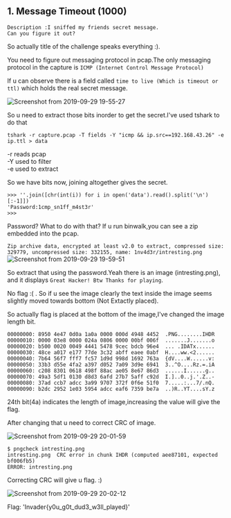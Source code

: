 
## 1. Message Timeout (1000)

`Description :I sniffed my friends secret message.` <br/>
`Can you figure it out?`

So actually title of the challenge speaks everything :).

You need to figure out messaging protocol in pcap.The only messaging protocol in the capture is `ICMP (Internet Control Message Protocol)` 

If u can observe there is a field called `time to live (Which is timeout or ttl)` which holds the real secret message.

![Screenshot from 2019-09-29 19-55-27](https://user-images.githubusercontent.com/46676598/65854788-1ab40a00-e37b-11e9-8c93-1b598327131a.png)


So u need to extract those bits inorder to get the secret.I've used tshark to do that

```tshark -r capture.pcap -T fields -Y "icmp && ip.src==192.168.43.26" -e ip.ttl > data```

-r reads pcap<br/>
-Y used to filter<br/>
-e used to extract<br/>

So we have bits now, joining altogether gives the secret.

```
>>> ''.join([chr(int(i)) for i in open('data').read().split('\n')[:-1]])
'Password:1cmp_sn1ff_m4st3r'
>>> 
```

Password? What to do with that?
If u run binwalk,you can see a zip embedded into the pcap.

`
Zip archive data, encrypted at least v2.0 to extract, compressed size: 329779, uncompressed size: 332155, name: 1nv4d3r/intresting.png
`
![Screenshot from 2019-09-29 19-59-51](https://user-images.githubusercontent.com/46676598/65855202-39ff6700-e37c-11e9-9481-8a3e922e7b43.png)

So extract that using the password.Yeah there is an image (intresting.png), and it displays 
`Great Hacker! Btw Thanks for playing`.

No flag :( . So if u see the image clearly the text inside the image seems slightly moved towards bottom (Not Extactly placed).

So actually flag is placed at the bottom of the image,I've changed the image length bit.

````
00000000: 8950 4e47 0d0a 1a0a 0000 000d 4948 4452  .PNG........IHDR
00000010: 0000 03e8 0000 024a 0806 0000 00bf 006f  .......J.......o
00000020: b500 0020 0049 4441 5478 9cec bdcb 96e4  ... .IDATx......
00000030: 48ce a017 e177 77de 3c32 abff eaee 0abf  H....ww.<2......
00000040: 7b64 56f7 fff7 fc57 1d9d 998d 1692 763a  {dV....W......v:
00000050: 33b3 d55e 4fa2 a397 d052 7a09 3d9e 6941  3..^O....Rz.=.iA
00000060: c208 8301 0618 498f 88ac ae05 8e67 86d3  ......I......g..
00000070: 49a3 5df1 0130 d8d3 6afd 27b7 5aff c92d  I.]..0..j.'.Z..-
00000080: 37ad ccb7 adcc 3a99 9707 372f 0f6e 51f0  7.....:...7/.nQ.
00000090: b2dc 2952 1e03 5954 adcc eaf6 7359 be7a  ..)R..YT....sY.z
````

24th bit(4a) indicates the length of image,increasing the value will give the flag.

After changing that u need to correct CRC of image.

![Screenshot from 2019-09-29 20-01-59](https://user-images.githubusercontent.com/46676598/65855192-3370ef80-e37c-11e9-90c3-3da1884c1cc5.png)




```
$ pngcheck intresting.png 
intresting.png  CRC error in chunk IHDR (computed aee87101, expected bf006fb5)
ERROR: intresting.png
```

Correcting CRC will give u flag. :)

![Screenshot from 2019-09-29 20-02-12](https://user-images.githubusercontent.com/46676598/65855180-2c49e180-e37c-11e9-9fdc-1f91c36bd872.png)

Flag: 'Invader{y0u_g0t_dud3_w3ll_played}' 


